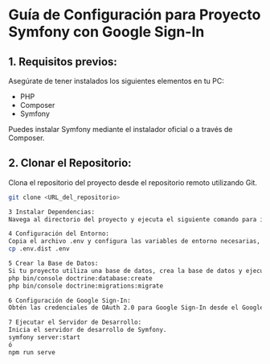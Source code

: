 # Guía de Configuración para Proyecto Symfony con Google Sign-In

## 1. Requisitos previos:

Asegúrate de tener instalados los siguientes elementos en tu PC:

- PHP
- Composer
- Symfony

Puedes instalar Symfony mediante el instalador oficial o a través de Composer.

## 2. Clonar el Repositorio:

Clona el repositorio del proyecto desde el repositorio remoto utilizando Git.

```bash
git clone <URL_del_repositorio>

3 Instalar Dependencias:
Navega al directorio del proyecto y ejecuta el siguiente comando para instalar las dependencias del proyecto.

4 Configuración del Entorno:
Copia el archivo .env y configura las variables de entorno necesarias, como la conexión a la base de datos y las credenciales de Google Sign-In.
cp .env.dist .env

5 Crear la Base de Datos:
Si tu proyecto utiliza una base de datos, crea la base de datos y ejecuta las migraciones.
php bin/console doctrine:database:create
php bin/console doctrine:migrations:migrate

6 Configuración de Google Sign-In:
Obtén las credenciales de OAuth 2.0 para Google Sign-In desde el Google Developer Console, y configura las credenciales en tu aplicación Symfony.

7 Ejecutar el Servidor de Desarrollo:
Inicia el servidor de desarrollo de Symfony.
symfony server:start
ó
npm run serve
